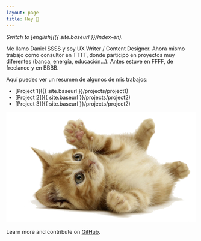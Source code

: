 ```yaml
---
layout: page
title: Hey 👋
---
```



*Switch to [english]({{ site.baseurl }}/Index-en).*

Me llamo Daniel SSSS y soy UX Writer / Content Designer. Ahora mismo trabajo como consultor en TTTT, donde participo en proyectos muy diferentes (banca, energía, educación...). Antes estuve en FFFF, de freelance y en BBBB.


Aquí puedes ver un resumen de algunos de mis trabajos:

- [Project 1]({{ site.baseurl }}/projects/project1)
- [Project 2]({{ site.baseurl }}/projects/project2)
- [Project 3]({{ site.baseurl }}/projects/project2)




<a href="{{ site.baseurl }}/assets/littlecat.png">
    <img 
        src="/assets/littlecat.png" 
        alt="Cncient Bristlecone Pine Forest, USA"
    >
</a>



Learn more and contribute on [GitHub](https://github.com/poole).
